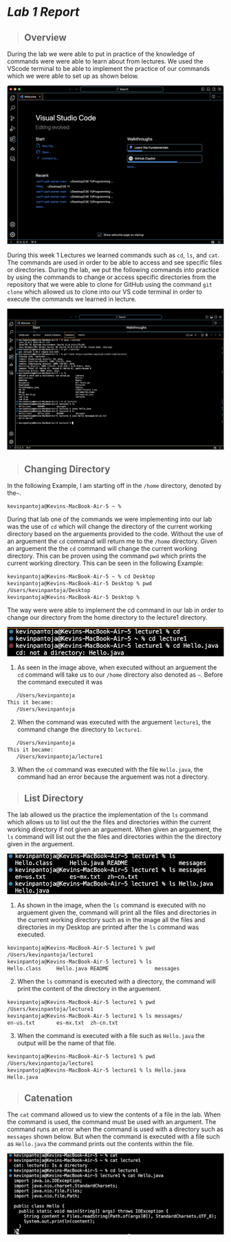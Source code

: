 # ___Lab 1 Report___

> ## Overview

During the lab we were able to put in practice of the knowledge of commands were were able to learn about from lectures. We used the VScode terminal to be able to implement the practice of our commands which we were able to set up as shown below.

![Image](https://github.com/Kpantoja2905/cse15l-lab-reports/blob/main/Screenshot%202024-04-02%20at%209.38.01%20AM.png?raw=true)

During this week 1 Lectures we learned commands such as `cd`, `ls`, and `cat`. The commands are used in order to be able to access and see specific files or directories. During the lab, we put the following commands into practice by using the commands to change or access specific directories from the repository that we were able to clone for GitHub using the command `git clone` which allowed us to clone into our VS code terminal in order to execute the commands we learned in lecture.

![Image](https://github.com/Kpantoja2905/cse15l-lab-reports/blob/main/Screenshot%202024-04-02%20at%209.49.12%20AM.png)

> ## Changing Directory

In the following Example, I am starting off in the `/home` directory, denoted by the`~`.

```
kevinpantoja@Kevins-MacBook-Air-5 ~ % 
```

During that lab one of the commands we were implementing into our lab was the use of `cd` which will change the directory of the current working directory based on the arguements provided to the code. Without the use of an arguement the `cd` command will return me to the `/home` directory. Given an arguement the the `cd` command will change the current working directory. This can be proven using the command `pwd` which prints the current working directory. This can be seen in the following Example:

```
kevinpantoja@Kevins-MacBook-Air-5 ~ % cd Desktop
kevinpantoja@Kevins-MacBook-Air-5 Desktop % pwd
/Users/kevinpantoja/Desktop
kevinpantoja@Kevins-MacBook-Air-5 Desktop % 
```

The way were were able to implement the cd command in our lab in order to change our directory from the home directory to the lecture1 directory.

![Image](https://github.com/Kpantoja2905/cse15l-lab-reports/blob/main/Screenshot%202024-04-10%20at%204.44.33%20PM.png?raw=true)

1) As seen in the image above, when executed without an arguement the `cd` command will take us to our `/home` directory also denoted as `~`. Before the command executed it was

```
   /Users/kevinpantoja
This it became:
   /Users/kevinpantoja
```

2) When the command was executed with the arguement `lecture1`, the command change the directory to `lecture1`.

```
   /Users/kevinpantoja
This it became:
   /Users/kevinpantoja/lecture1
```

3) When the `cd` command was executed with the file `Hello.java`, the command had an error because the arguement was not a directory.


> ## List Directory

The lab allowed us the practice the implementation of the `ls` command which allows us to list out the the files and directories within the current working directory if not given an arguement. When given an arguement, the `ls` command will list out the the files and directories within the the directory given in the arguement.  

![image](https://github.com/Kpantoja2905/cse15l-lab-reports/blob/main/Screenshot%202024-04-10%20at%204.45.05%20PM.png?raw=true)

1) As shown in the image, when the `ls` command is executed with no arguement given the, command will print all the files and directories in the current working directory such as in the image all the files and directories in my Desktop are printed after the `ls` command was executed.

```
kevinpantoja@Kevins-MacBook-Air-5 lecture1 % pwd
/Users/kevinpantoja/lecture1
kevinpantoja@Kevins-MacBook-Air-5 lecture1 % ls
Hello.class     Hello.java README               messages
```

2) When the `ls` command is executed with a directory, the command will print the content of the directory in the arguement.

```
kevinpantoja@Kevins-MacBook-Air-5 lecture1 % pwd
/Users/kevinpantoja/lecture1
kevinpantoja@Kevins-MacBook-Air-5 lecture1 % ls messages/
en-us.txt       es-mx.txt  zh-cn.txt
```
3) When the command is executed with a file such as `Hello.java` the output will be the name of that file.
   
```
kevinpantoja@Kevins-MacBook-Air-5 lecture1 % pwd  
/Users/kevinpantoja/lecture1
kevinpantoja@Kevins-MacBook-Air-5 lecture1 % ls Hello.java
Hello.java
```

> ## Catenation


The `cat` command allowed us to view the contents of a file in the lab. When the command is used, the command must be used with an argument. The command runs an error when the command is used with a directory such as `messages` shown below. But when the command is executed with a file such as `Hello.java` the command prints out the contents within the file.


![image](https://github.com/Kpantoja2905/cse15l-lab-reports/blob/main/Screenshot%202024-04-10%20at%204.46.54%20PM.png?raw=true)
